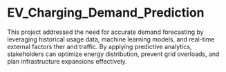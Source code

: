 # EV_Charging_Demand_Prediction
This project addressed the need for accurate demand forecasting by leveraging historical usage data, machine learning models, and real-time external factors ther and traffic. By applying predictive analytics, stakeholders can optimize energy distribution, prevent grid overloads, and plan infrastructure expansions effectively.
